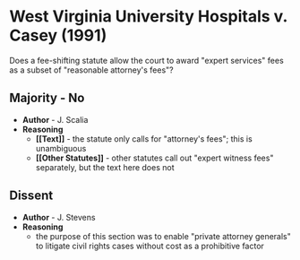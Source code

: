# West Virginia University Hospitals v. Casey (1991)

Does a fee-shifting statute allow the court to award "expert services" fees as a subset of "reasonable attorney's fees"?

## Majority - No
* **Author** - J. Scalia
* **Reasoning**
	* **[[Text]]** - the statute only calls for "attorney's fees"; this is unambiguous
	* **[[Other Statutes]]** - other statutes call out "expert witness fees" separately, but the text here does not

## Dissent
* **Author** - J. Stevens
* **Reasoning**
	* the purpose of this section was to enable "private attorney generals" to litigate civil rights cases without cost as a prohibitive factor